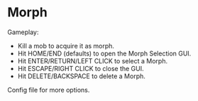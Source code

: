 Morph
====================

Gameplay:

- Kill a mob to acquire it as morph.
- Hit HOME/END (defaults) to open the Morph Selection GUI.
- Hit ENTER/RETURN/LEFT CLICK to select a Morph.
- Hit ESCAPE/RIGHT CLICK to close the GUI.
- Hit DELETE/BACKSPACE to delete a Morph.

Config file for more options.